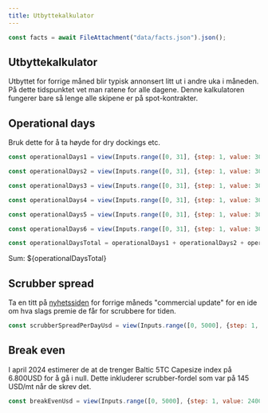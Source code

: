 ```yaml
---
title: Utbyttekalkulator
---
```


```js
const facts = await FileAttachment("data/facts.json").json();
```


Utbyttekalkulator
-----------------

Utbyttet for forrige måned blir typisk annonsert litt ut i andre uka i måneden. På dette tidspunktet vet man ratene 
for alle dagene. Denne kalkulatoren fungerer bare så lenge alle skipene er på spot-kontrakter. 


## Operational days

Bruk dette for å ta høyde for dry dockings etc. 

```js
const operationalDays1 = view(Inputs.range([0, 31], {step: 1, value: 30, label: "Bulk Sandefjord"}));
```

```js
const operationalDays2 = view(Inputs.range([0, 31], {step: 1, value: 30, label: "Bulk Santiago"}));
```

```js
const operationalDays3 = view(Inputs.range([0, 31], {step: 1, value: 30, label: "Bulk Shenzhen"}));
```

```js
const operationalDays4 = view(Inputs.range([0, 31], {step: 1, value: 30, label: "Bulk Sydney"}));
```

```js
const operationalDays5 = view(Inputs.range([0, 31], {step: 1, value: 30, label: "Bulk Sao Paulo"}));
```

```js
const operationalDays6 = view(Inputs.range([0, 31], {step: 1, value: 30, label: "Bulk Santos"}));
```

```js
const operationalDaysTotal = operationalDays1 + operationalDays2 + operationalDays3 + operationalDays4 + operationalDays5 + operationalDays6;
```

Sum: ${operationalDaysTotal}

## Scrubber spread

Ta en titt på [nyhetssiden](https://2020bulkers.com/investor-relations/) for forrige måneds "commercial update" for en ide
om hva slags premie de får for scrubbere for tiden.

```js
const scrubberSpreadPerDayUsd = view(Inputs.range([0, 5000], {step: 1, value: 2400, label: "Per day per ship (USD)"}));
```

## Break even

I april 2024 estimerer de at de trenger Baltic 5TC Capesize index på 6.800USD for å gå i null. Dette inkluderer scrubber-fordel
som var på 145 USD/mt når de skrev det.

```js
const breakEvenUsd = view(Inputs.range([0, 5000], {step: 1, value: 2400, label: "Break even (USD)"}));
```




